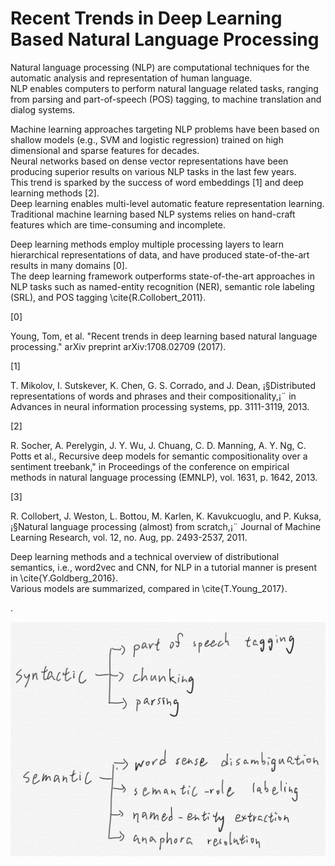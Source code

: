 # Recent Trends in Deep Learning Based Natural Language Processing

Natural language processing \(NLP\) are computational techniques for the automatic analysis and representation of human language.  
 NLP enables computers to perform natural language related tasks, ranging from parsing and part-of-speech \(POS\) tagging, to machine translation and dialog systems.

Machine learning approaches targeting NLP problems have been based on shallow models \(e.g., SVM and logistic regression\) trained on high dimensional and sparse features for decades.  
 Neural networks based on dense vector representations have been producing superior results on various NLP tasks in the last few years.  
This trend is sparked by the success of word embeddings \[1\] and deep learning methods \[2\].  
Deep learning enables multi-level automatic feature representation learning.  
Traditional machine learning based NLP systems relies on hand-craft features which are time-consuming and incomplete.

Deep learning methods employ multiple processing layers to learn hierarchical representations of data, and have produced state-of-the-art results in many domains \[0\].  
The deep learning framework outperforms state-of-the-art approaches in NLP tasks such as named-entity recognition \(NER\), semantic role labeling \(SRL\), and POS tagging \cite{R.Collobert\_2011}.



\[0\]


Young, Tom, et al. "Recent trends in deep learning based natural language processing." arXiv preprint arXiv:1708.02709 \(2017\).



\[1\]

T. Mikolov, I. Sutskever, K. Chen, G. S. Corrado, and J. Dean, ¡§Distributed representations of words and phrases and their compositionality,¡¨ in Advances in neural information processing systems, pp. 3111-3119, 2013.

\[2\]


R. Socher, A. Perelygin, J. Y. Wu, J. Chuang, C. D. Manning, 
A. Y. Ng, C. Potts et al., Recursive deep models for semantic compositionality over a sentiment treebank," in Proceedings of the conference on empirical methods in natural language processing \(EMNLP\), vol. 1631, p. 1642, 2013. 



\[3\]

R. Collobert, J. Weston, L. Bottou, M. Karlen, K. Kavukcuoglu, and P. Kuksa, ¡§Natural language processing \(almost\) from scratch,¡¨ Journal of Machine Learning Research, vol. 12, no. Aug, pp. 2493-2537, 2011. 

Deep learning methods and a technical overview of distributional semantics, i.e., word2vec and CNN, for NLP in a tutorial manner is present in \cite{Y.Goldberg\_2016}.  
Various models are summarized, compared in \cite{T.Young\_2017}.

.

![](/assets/syntactic_semantic.jpg)


